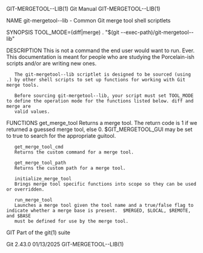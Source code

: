 GIT-MERGETOOL--LIB(1)							  Git Manual							 GIT-MERGETOOL--LIB(1)

NAME
       git-mergetool--lib - Common Git merge tool shell scriptlets

SYNOPSIS
       TOOL_MODE=(diff|merge) . "$(git --exec-path)/git-mergetool--lib"

DESCRIPTION
       This is not a command the end user would want to run. Ever. This documentation is meant for people who are studying the Porcelain-ish scripts and/or
       are writing new ones.

       The git-mergetool--lib scriptlet is designed to be sourced (using .) by other shell scripts to set up functions for working with Git merge tools.

       Before sourcing git-mergetool--lib, your script must set TOOL_MODE to define the operation mode for the functions listed below. diff and merge are
       valid values.

FUNCTIONS
       get_merge_tool
	   Returns a merge tool. The return code is 1 if we returned a guessed merge tool, else 0.  $GIT_MERGETOOL_GUI may be set to true to search for the
	   appropriate guitool.

       get_merge_tool_cmd
	   Returns the custom command for a merge tool.

       get_merge_tool_path
	   Returns the custom path for a merge tool.

       initialize_merge_tool
	   Brings merge tool specific functions into scope so they can be used or overridden.

       run_merge_tool
	   Launches a merge tool given the tool name and a true/false flag to indicate whether a merge base is present.	 $MERGED, $LOCAL, $REMOTE, and $BASE
	   must be defined for use by the merge tool.

GIT
       Part of the git(1) suite

Git 2.43.0								  01/13/2025							 GIT-MERGETOOL--LIB(1)
